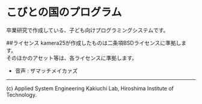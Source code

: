 こびとの国のプログラム
============================

卒業研究で作成している、子ども向けプログラミングシステムです。

##ライセンス
kamera25が作成したものは二条項BSDライセンスに準拠します。  
そのほかのアセット等は、各ライセンスに準拠します。  
 * 音声 : ザマッチメイカァズ

- - -
(c) Applied System Engineering Kakiuchi Lab, Hiroshima Institute of Technology.
